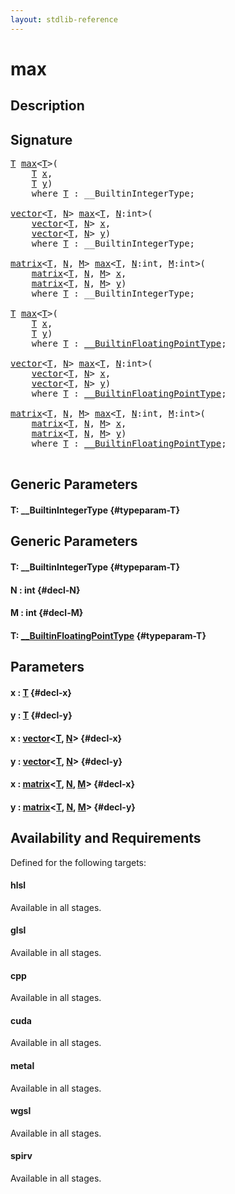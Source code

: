 ```yaml
---
layout: stdlib-reference
---
```


# max

## Description





## Signature 

<pre>
<a href="/stdlib-reference/global-decls/max#typeparam-T" class="code_type">T</a> <a href="/stdlib-reference/global-decls/max">max</a>&lt;<a href="/stdlib-reference/global-decls/max#typeparam-T" class="code_type">T</a>&gt;(
    <a href="/stdlib-reference/global-decls/max#typeparam-T" class="code_type">T</a> <a href="/stdlib-reference/global-decls/max#decl-x" class="code_param">x</a>,
    <a href="/stdlib-reference/global-decls/max#typeparam-T" class="code_type">T</a> <a href="/stdlib-reference/global-decls/max#decl-y" class="code_param">y</a>)
    <span class='code_keyword'>where</span> <a href="/stdlib-reference/global-decls/max#typeparam-T" class="code_type">T</a> : __BuiltinIntegerType;

<a href="/stdlib-reference/types/vector/index">vector</a>&lt;<a href="/stdlib-reference/global-decls/max#typeparam-T" class="code_type">T</a>, <a href="/stdlib-reference/global-decls/max#decl-N" class="code_var">N</a>&gt; <a href="/stdlib-reference/global-decls/max">max</a>&lt;<a href="/stdlib-reference/global-decls/max#typeparam-T" class="code_type">T</a>, <a href="/stdlib-reference/global-decls/max#decl-N" class="code_var">N</a>:<span class="code_keyword">int</span>&gt;(
    <a href="/stdlib-reference/types/vector/index">vector</a>&lt;<a href="/stdlib-reference/global-decls/max#typeparam-T" class="code_type">T</a>, <a href="/stdlib-reference/global-decls/max#decl-N" class="code_var">N</a>&gt; <a href="/stdlib-reference/global-decls/max#decl-x" class="code_param">x</a>,
    <a href="/stdlib-reference/types/vector/index">vector</a>&lt;<a href="/stdlib-reference/global-decls/max#typeparam-T" class="code_type">T</a>, <a href="/stdlib-reference/global-decls/max#decl-N" class="code_var">N</a>&gt; <a href="/stdlib-reference/global-decls/max#decl-y" class="code_param">y</a>)
    <span class='code_keyword'>where</span> <a href="/stdlib-reference/global-decls/max#typeparam-T" class="code_type">T</a> : __BuiltinIntegerType;

<a href="/stdlib-reference/types/matrix/index">matrix</a>&lt;<a href="/stdlib-reference/global-decls/max#typeparam-T" class="code_type">T</a>, <a href="/stdlib-reference/global-decls/max#decl-N" class="code_var">N</a>, <a href="/stdlib-reference/global-decls/max#decl-M" class="code_var">M</a>&gt; <a href="/stdlib-reference/global-decls/max">max</a>&lt;<a href="/stdlib-reference/global-decls/max#typeparam-T" class="code_type">T</a>, <a href="/stdlib-reference/global-decls/max#decl-N" class="code_var">N</a>:<span class="code_keyword">int</span>, <a href="/stdlib-reference/global-decls/max#decl-M" class="code_var">M</a>:<span class="code_keyword">int</span>&gt;(
    <a href="/stdlib-reference/types/matrix/index">matrix</a>&lt;<a href="/stdlib-reference/global-decls/max#typeparam-T" class="code_type">T</a>, <a href="/stdlib-reference/global-decls/max#decl-N" class="code_var">N</a>, <a href="/stdlib-reference/global-decls/max#decl-M" class="code_var">M</a>&gt; <a href="/stdlib-reference/global-decls/max#decl-x" class="code_param">x</a>,
    <a href="/stdlib-reference/types/matrix/index">matrix</a>&lt;<a href="/stdlib-reference/global-decls/max#typeparam-T" class="code_type">T</a>, <a href="/stdlib-reference/global-decls/max#decl-N" class="code_var">N</a>, <a href="/stdlib-reference/global-decls/max#decl-M" class="code_var">M</a>&gt; <a href="/stdlib-reference/global-decls/max#decl-y" class="code_param">y</a>)
    <span class='code_keyword'>where</span> <a href="/stdlib-reference/global-decls/max#typeparam-T" class="code_type">T</a> : __BuiltinIntegerType;

<a href="/stdlib-reference/global-decls/max#typeparam-T" class="code_type">T</a> <a href="/stdlib-reference/global-decls/max">max</a>&lt;<a href="/stdlib-reference/global-decls/max#typeparam-T" class="code_type">T</a>&gt;(
    <a href="/stdlib-reference/global-decls/max#typeparam-T" class="code_type">T</a> <a href="/stdlib-reference/global-decls/max#decl-x" class="code_param">x</a>,
    <a href="/stdlib-reference/global-decls/max#typeparam-T" class="code_type">T</a> <a href="/stdlib-reference/global-decls/max#decl-y" class="code_param">y</a>)
    <span class='code_keyword'>where</span> <a href="/stdlib-reference/global-decls/max#typeparam-T" class="code_type">T</a> : <a href="/stdlib-reference/interfaces/BuiltinFloatingPointType/index">__BuiltinFloatingPointType</a>;

<a href="/stdlib-reference/types/vector/index">vector</a>&lt;<a href="/stdlib-reference/global-decls/max#typeparam-T" class="code_type">T</a>, <a href="/stdlib-reference/global-decls/max#decl-N" class="code_var">N</a>&gt; <a href="/stdlib-reference/global-decls/max">max</a>&lt;<a href="/stdlib-reference/global-decls/max#typeparam-T" class="code_type">T</a>, <a href="/stdlib-reference/global-decls/max#decl-N" class="code_var">N</a>:<span class="code_keyword">int</span>&gt;(
    <a href="/stdlib-reference/types/vector/index">vector</a>&lt;<a href="/stdlib-reference/global-decls/max#typeparam-T" class="code_type">T</a>, <a href="/stdlib-reference/global-decls/max#decl-N" class="code_var">N</a>&gt; <a href="/stdlib-reference/global-decls/max#decl-x" class="code_param">x</a>,
    <a href="/stdlib-reference/types/vector/index">vector</a>&lt;<a href="/stdlib-reference/global-decls/max#typeparam-T" class="code_type">T</a>, <a href="/stdlib-reference/global-decls/max#decl-N" class="code_var">N</a>&gt; <a href="/stdlib-reference/global-decls/max#decl-y" class="code_param">y</a>)
    <span class='code_keyword'>where</span> <a href="/stdlib-reference/global-decls/max#typeparam-T" class="code_type">T</a> : <a href="/stdlib-reference/interfaces/BuiltinFloatingPointType/index">__BuiltinFloatingPointType</a>;

<a href="/stdlib-reference/types/matrix/index">matrix</a>&lt;<a href="/stdlib-reference/global-decls/max#typeparam-T" class="code_type">T</a>, <a href="/stdlib-reference/global-decls/max#decl-N" class="code_var">N</a>, <a href="/stdlib-reference/global-decls/max#decl-M" class="code_var">M</a>&gt; <a href="/stdlib-reference/global-decls/max">max</a>&lt;<a href="/stdlib-reference/global-decls/max#typeparam-T" class="code_type">T</a>, <a href="/stdlib-reference/global-decls/max#decl-N" class="code_var">N</a>:<span class="code_keyword">int</span>, <a href="/stdlib-reference/global-decls/max#decl-M" class="code_var">M</a>:<span class="code_keyword">int</span>&gt;(
    <a href="/stdlib-reference/types/matrix/index">matrix</a>&lt;<a href="/stdlib-reference/global-decls/max#typeparam-T" class="code_type">T</a>, <a href="/stdlib-reference/global-decls/max#decl-N" class="code_var">N</a>, <a href="/stdlib-reference/global-decls/max#decl-M" class="code_var">M</a>&gt; <a href="/stdlib-reference/global-decls/max#decl-x" class="code_param">x</a>,
    <a href="/stdlib-reference/types/matrix/index">matrix</a>&lt;<a href="/stdlib-reference/global-decls/max#typeparam-T" class="code_type">T</a>, <a href="/stdlib-reference/global-decls/max#decl-N" class="code_var">N</a>, <a href="/stdlib-reference/global-decls/max#decl-M" class="code_var">M</a>&gt; <a href="/stdlib-reference/global-decls/max#decl-y" class="code_param">y</a>)
    <span class='code_keyword'>where</span> <a href="/stdlib-reference/global-decls/max#typeparam-T" class="code_type">T</a> : <a href="/stdlib-reference/interfaces/BuiltinFloatingPointType/index">__BuiltinFloatingPointType</a>;

</pre>

## Generic Parameters

#### T: \_\_BuiltinIntegerType {#typeparam-T}

## Generic Parameters

#### T: \_\_BuiltinIntegerType {#typeparam-T}
#### N  : int {#decl-N}
#### M  : int {#decl-M}
#### T: [\_\_BuiltinFloatingPointType](/stdlib-reference/interfaces/BuiltinFloatingPointType/index) {#typeparam-T}

## Parameters

#### x  : [T](/stdlib-reference/global-decls/max#typeparam-T) {#decl-x}
#### y  : [T](/stdlib-reference/global-decls/max#typeparam-T) {#decl-y}
#### x  : [vector](/stdlib-reference/types/vector/index)\<[T](/stdlib-reference/types/vector/index#typeparam-T), [N](/stdlib-reference/types/vector/index#decl-N)\> {#decl-x}
#### y  : [vector](/stdlib-reference/types/vector/index)\<[T](/stdlib-reference/types/vector/index#typeparam-T), [N](/stdlib-reference/types/vector/index#decl-N)\> {#decl-y}
#### x  : [matrix](/stdlib-reference/types/matrix/index)\<[T](/stdlib-reference/types/matrix/T), [N](/stdlib-reference/types/matrix/index#decl-N), [M](/stdlib-reference/types/matrix/index#decl-M)\> {#decl-x}
#### y  : [matrix](/stdlib-reference/types/matrix/index)\<[T](/stdlib-reference/types/matrix/T), [N](/stdlib-reference/types/matrix/index#decl-N), [M](/stdlib-reference/types/matrix/index#decl-M)\> {#decl-y}

## Availability and Requirements

Defined for the following targets:

#### hlsl
Available in all stages.

#### glsl
Available in all stages.

#### cpp
Available in all stages.

#### cuda
Available in all stages.

#### metal
Available in all stages.

#### wgsl
Available in all stages.

#### spirv
Available in all stages.



